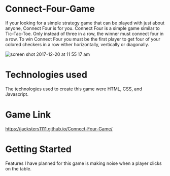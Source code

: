 <h1>Connect-Four-Game</h1>

If your looking for a simple strategy game that can be played with just about anyone, Connect Four is for you. Connect Four is a simple game similar to Tic-Tac-Toe. Only instead of three in a row, the winner must connect four in a row. To win Connect Four you must be the first player to get four of your colored checkers in a row either horizontally, vertically or diagonally.

![screen shot 2017-12-20 at 11 55 17 am](https://user-images.githubusercontent.com/33438947/34225871-c0606c72-e57c-11e7-8fce-b0092d125565.png)

<h1>Technologies used</h1>

The technologies used to create this game were HTML, CSS, and Javascript.

<h1>Game Link</h1>

https://jacksters1111.github.io/Connect-Four-Game/

<h1>Getting Started</h1>

Features I have planned for this game is making noise when a player clicks on the table.
